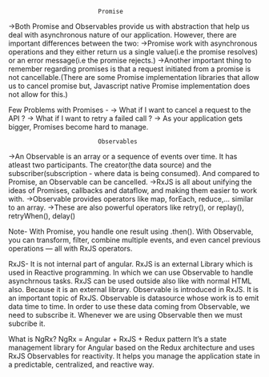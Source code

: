                              Promise

->Both Promise and Observables provide us with abstraction that help us deal with asynchronous nature of our application. However, there are important differences between the two:
->Promise work with asynchronous operations and they either return us a single value(i.e the promise resolves) or an error message(i.e the promise rejects.)
->Another important thing to remember regarding promises is that a request initiated from a promise is not cancellable.(There are some Promise implementation libraries that allow us to cancel promise but, Javascript native Promise implementation does not allow for this.)

Few Problems with Promises -
-> What if I want to cancel a request to the API ?
-> What if I want to retry a failed call ?
-> As your application gets bigger, Promises become hard to manage.

                             
                             Observables

->An Observable is an array or a sequence of events over time. It has atleast two participants. The creator(the data source) and the subscriber(subscription - where data is being consumed). And compared to Promise, an Observable can be cancelled.
->RxJS is all about unifying the ideas of Promises, callbacks and dataflow, and making them easier to work with.
->Observable provides operators like map, forEach, reduce,... similar to an array.
->These are also powerful operators like retry(), or replay(), retryWhen(), delay() 

Note-
With Promise, you handle one result using .then().
With Observable, you can transform, filter, combine multiple events, and even cancel previous operations — all with RxJS operators.

RxJS-
It is not internal part of angular. RxJS is an external Library which is used in Reactive programming. In which we can use Observable to handle asynchrnous tasks.
RxJS can be used outside also like with normal HTML also. Because it is an external library.
Observable is introduced in RxJS. It is an important topic of RxJS.
Observable is datasource whose work is to emit data time to time. In order to use these data coming from Observable, we need to subscribe it.
Whenever we are using Observable then we must subcribe it.

What is NgRx?
NgRx = Angular + RxJS + Redux pattern
It’s a state management library for Angular based on the Redux architecture and uses RxJS Observables for reactivity.
It helps you manage the application state in a predictable, centralized, and reactive way.
